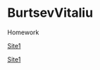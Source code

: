 # BurtsevVitaliu

Homework 

[Site1](BurtsevVitaliu.Github.io/Site1 "Мой первый сайт!")

[Site1](BurtsevVitaliu.Github.io/Site2)
